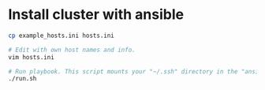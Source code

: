 # Install cluster with ansible

```bash
cp example_hosts.ini hosts.ini

# Edit with own host names and info.
vim hosts.ini

# Run playbook. This script mounts your "~/.ssh" directory in the "ansible/ansible-runner" docker container, so you don't have to install ansible.
./run.sh
```
